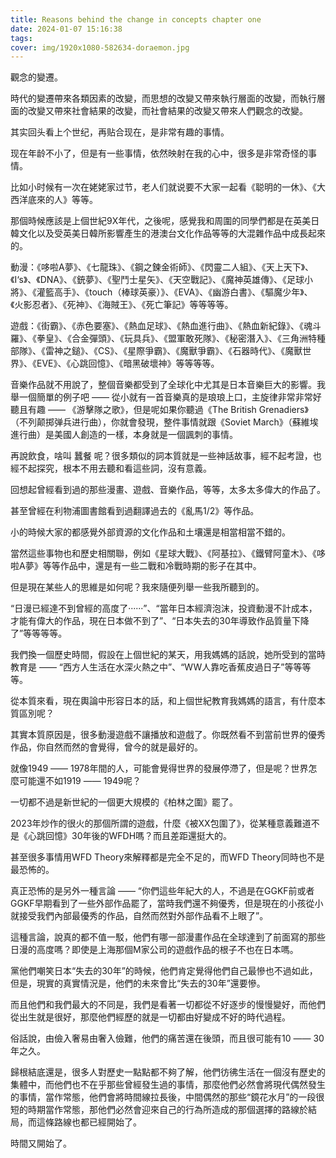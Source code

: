 ```yaml
---
title: Reasons behind the change in concepts chapter one
date: 2024-01-07 15:16:38
tags:
cover: img/1920x1080-582634-doraemon.jpg
---
```


觀念的變遷。

時代的變遷帶來各類因素的改變，而思想的改變又帶來執行層面的改變，而執行層面的改變又帶來社會結果的改變，而社會結果的改變又帶來人們觀念的改變。

其实回头看上个世纪，再贴合现在，是非常有趣的事情。

现在年龄不小了，但是有一些事情，依然映射在我的心中，很多是非常奇怪的事情。

比如小时候有一次在姥姥家过节，老人们就说要不大家一起看《聪明的一休》、《大西洋底來的人》等等。

那個時候應該是上個世紀9X年代，之後呢，感覺我和周圍的同學們都是在英美日韓文化以及受英美日韓所影響產生的港澳台文化作品等等的大混雜作品中成長起來的。

動漫：《哆啦A夢》、《七龍珠》、《鋼之鍊金術師》、《閃靈二人組》、《天上天下》、《I‘s》、《DNA》、《銃夢》、《聖鬥士星矢》、《天空戰記》、《魔神英雄傳》、《足球小將》、《灌籃高手》、《touch（棒球英豪）》、《EVA》、《幽游白書》、《驅魔少年》、《火影忍者》、《死神》、《海賊王》、《死亡筆記》等等等等。

遊戲：《街霸》、《赤色要塞》、《熱血足球》、《熱血進行曲》、《熱血新紀錄》、《魂斗羅》、《拳皇》、《合金彈頭》、《玩具兵》、《盟軍敢死隊》、《秘密潛入》、《三角洲特種部隊》、《雷神之鎚》、《CS》、《星際爭霸》、《魔獸爭霸》、《石器時代》、《魔獸世界》、《EVE》、《心跳回憶》、《暗黑破壞神》等等等等。

音樂作品就不用說了，整個音樂都受到了全球化中尤其是日本音樂巨大的影響。我舉一個簡單的例子吧 —— 從小就有一首音樂真的是琅琅上口，主旋律非常非常好聽且有趣 —— 《游擊隊之歌》，但是呢如果你聽過《The British Grenadiers》（不列颠掷弹兵进行曲），你就會發現，整件事情就跟《Soviet March》（蘇維埃進行曲）是美國人創造的一樣，本身就是一個諷刺的事情。

再說飲食，啥叫 蠶餐 呢？很多類似的詞本質就是一些神話故事，經不起考證，也經不起探究，根本不用去聽和看這些詞，沒有意義。

回想起曾經看到過的那些漫畫、遊戲、音樂作品，等等，太多太多偉大的作品了。

甚至曾經在利物浦圖書館看到過翻譯過去的《亂馬1/2》等作品。

小的時候大家的都感覺外部資源的文化作品和土壤還是相當相當不錯的。

當然這些事物也和歷史相關聯，例如《星球大戰》、《阿基拉》、《鐵臂阿童木》、《哆啦A夢》等等作品中，還是有一些二戰和冷戰時期的影子在其中。

但是現在某些人的思維是如何呢？我來隨便列舉一些我所聽到的。

“日漫已經達不到曾經的高度了······”、“當年日本經濟泡沫，投資動漫不計成本，才能有偉大的作品，現在日本做不到了”、“日本失去的30年導致作品質量下降了”等等等等。

我們換一個歷史時間，假設在上個世紀的某天，用我媽媽的話說，她所受到的當時教育是 —— “西方人生活在水深火熱之中”、“WW人靠吃香蕉皮過日子”等等等等。

從本質來看，現在輿論中形容日本的話，和上個世紀教育我媽媽的語言，有什麼本質區別呢？

其實本質原因是，很多動漫遊戲不讓播放和遊戲了。你既然看不到當前世界的優秀作品，你自然而然的會覺得，曾今的就是最好的。

就像1949 —— 1978年間的人，可能會覺得世界的發展停滯了，但是呢？世界怎麼可能還不如1919 —— 1949呢？

一切都不過是新世紀的一個更大規模的《柏林之圍》罷了。

2023年炒作的很火的那個所謂的遊戲，什麼《被XX包圍了》，從某種意義難道不是《心跳回憶》30年後的WFDH嗎？而且差距還挺大的。

甚至很多事情用WFD Theory來解釋都是完全不足的，而WFD Theory同時也不是最恐怖的。

真正恐怖的是另外一種言論 —— “你們這些年紀大的人，不過是在GGKF前或者GGKF早期看到了一些外部作品罷了，當時我們還不夠優秀，但是現在的小孩從小就接受我們內部最優秀的作品，自然而然對外部作品看不上眼了”。

這種言論，說真的都不值一駁，他們有哪一部漫畫作品在全球達到了前面寫的那些日漫的高度嗎？即使是上海那個M家公司的遊戲作品的根子不也在日本嗎。

黨他們嘲笑日本“失去的30年”的時候，他們肯定覺得他們自己最慘也不過如此，但是，現實的真實情況是，他們的未來會比“失去的30年”還要慘。

而且他們和我們最大的不同是，我們是看著一切都從不好逐步的慢慢變好，而他們從出生就是很好，那麼他們經歷的就是一切都由好變成不好的時代過程。

俗話說，由儉入奢易由奢入儉難，他們的痛苦還在後頭，而且很可能有10 —— 30年之久。

歸根結底還是，很多人對歷史一點點都不夠了解，他們彷彿生活在一個沒有歷史的集體中，而他們也不在乎那些曾經發生過的事情，那麼他們必然會將現代偶然發生的事情，當作常態，他們會將時間線拉長後，中間偶然的那些“鏡花水月”的一段很短的時期當作常態，那他們必然會迎來自己的行為所造成的那個選擇的路線於結局，而這條路線也都已經開始了。

時間又開始了。



